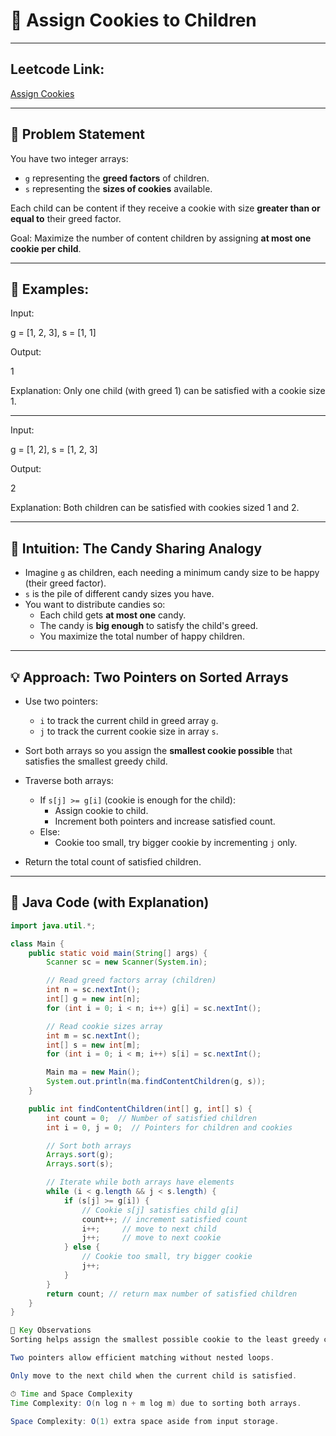 # 🚀 Assign Cookies to Children

---

## Leetcode Link:
[Assign Cookies](https://leetcode.com/problems/assign-cookies/)

---

## 📜 Problem Statement
You have two integer arrays:
- `g` representing the **greed factors** of children.
- `s` representing the **sizes of cookies** available.

Each child can be content if they receive a cookie with size **greater than or equal to** their greed factor.

Goal: Maximize the number of content children by assigning **at most one cookie per child**.

---

## 🧪 Examples:

Input:

g = [1, 2, 3], s = [1, 1]

Output:

1

Explanation: Only one child (with greed 1) can be satisfied with a cookie size 1.

---

Input:

g = [1, 2], s = [1, 2, 3]

Output:

2

Explanation: Both children can be satisfied with cookies sized 1 and 2.

---

## 🧠 Intuition: The Candy Sharing Analogy

- Imagine `g` as children, each needing a minimum candy size to be happy (their greed factor).
- `s` is the pile of different candy sizes you have.
- You want to distribute candies so:
  - Each child gets **at most one** candy.
  - The candy is **big enough** to satisfy the child's greed.
  - You maximize the total number of happy children.

---

## 💡 Approach: Two Pointers on Sorted Arrays

- Use two pointers:
  - `i` to track the current child in greed array `g`.
  - `j` to track the current cookie size in array `s`.
  
- Sort both arrays so you assign the **smallest cookie possible** that satisfies the smallest greedy child.
  
- Traverse both arrays:
  - If `s[j] >= g[i]` (cookie is enough for the child):
    - Assign cookie to child.
    - Increment both pointers and increase satisfied count.
  - Else:
    - Cookie too small, try bigger cookie by incrementing `j` only.

- Return the total count of satisfied children.

---

## 🔢 Java Code (with Explanation)

```java
import java.util.*;

class Main {
    public static void main(String[] args) {
        Scanner sc = new Scanner(System.in);

        // Read greed factors array (children)
        int n = sc.nextInt();
        int[] g = new int[n];
        for (int i = 0; i < n; i++) g[i] = sc.nextInt();

        // Read cookie sizes array
        int m = sc.nextInt();
        int[] s = new int[m];
        for (int i = 0; i < m; i++) s[i] = sc.nextInt();

        Main ma = new Main();
        System.out.println(ma.findContentChildren(g, s));
    }

    public int findContentChildren(int[] g, int[] s) {
        int count = 0;  // Number of satisfied children
        int i = 0, j = 0;  // Pointers for children and cookies

        // Sort both arrays
        Arrays.sort(g);
        Arrays.sort(s);

        // Iterate while both arrays have elements
        while (i < g.length && j < s.length) {
            if (s[j] >= g[i]) {
                // Cookie s[j] satisfies child g[i]
                count++; // increment satisfied count
                i++;     // move to next child
                j++;     // move to next cookie
            } else {
                // Cookie too small, try bigger cookie
                j++;
            }
        }
        return count; // return max number of satisfied children
    }
}

📌 Key Observations
Sorting helps assign the smallest possible cookie to the least greedy child first.

Two pointers allow efficient matching without nested loops.

Only move to the next child when the current child is satisfied.

⏱ Time and Space Complexity
Time Complexity: O(n log n + m log m) due to sorting both arrays.

Space Complexity: O(1) extra space aside from input storage.
